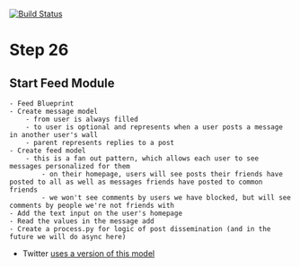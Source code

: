 [![Build Status](https://travis-ci.com/jorge-3/flaskbook.svg?token=CpgTPHGMFe4PoRnkeQqo&branch=master)](https://travis-ci.com/jorge-3/flaskbook)

# Step 26
    
## Start Feed Module
    - Feed Blueprint
    - Create message model
        - from user is always filled
        - to user is optional and represents when a user posts a message in another user's wall
        - parent represents replies to a post
    - Create feed model
        - this is a fan out pattern, which allows each user to see messages personalized for them
            - on their homepage, users will see posts their friends have posted to all as well as messages friends have posted to common friends
            - we won't see comments by users we have blocked, but will see comments by people we're not friends with
    - Add the text input on the user's homepage
    - Read the values in the message add
    - Create a process.py for logic of post dissemination (and in the future we will do async here)
    
* Twitter [uses a version of this model](http://highscalability.com/blog/2013/7/8/the-architecture-twitter-uses-to-deal-with-150m-active-users.html)